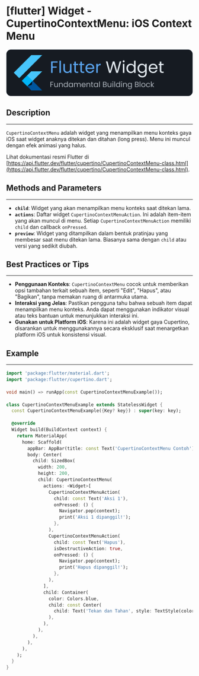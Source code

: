 # [flutter] Widget - CupertinoContextMenu: iOS Context Menu

![widget](https://raw.githubusercontent.com/oujisan/OuVault/main/img/flutter-widget.png)

## Description
---
`CupertinoContextMenu` adalah widget yang menampilkan menu konteks gaya iOS saat widget anaknya ditekan dan ditahan (long press). Menu ini muncul dengan efek animasi yang halus.

Lihat dokumentasi resmi Flutter di [https://api.flutter.dev/flutter/cupertino/CupertinoContextMenu-class.html](https://api.flutter.dev/flutter/cupertino/CupertinoContextMenu-class.html).

## Methods and Parameters
---
* **`child`**: Widget yang akan menampilkan menu konteks saat ditekan lama.
* **`actions`**: Daftar widget `CupertinoContextMenuAction`. Ini adalah item-item yang akan muncul di menu. Setiap `CupertinoContextMenuAction` memiliki `child` dan callback `onPressed`.
* **`preview`**: Widget yang ditampilkan dalam bentuk pratinjau yang membesar saat menu ditekan lama. Biasanya sama dengan `child` atau versi yang sedikit diubah.

## Best Practices or Tips
---
* **Penggunaan Konteks**: `CupertinoContextMenu` cocok untuk memberikan opsi tambahan terkait sebuah item, seperti "Edit", "Hapus", atau "Bagikan", tanpa memakan ruang di antarmuka utama.
* **Interaksi yang Jelas**: Pastikan pengguna tahu bahwa sebuah item dapat menampilkan menu konteks. Anda dapat menggunakan indikator visual atau teks bantuan untuk menunjukkan interaksi ini.
* **Gunakan untuk Platform iOS**: Karena ini adalah widget gaya Cupertino, disarankan untuk menggunakannya secara eksklusif saat menargetkan platform iOS untuk konsistensi visual.

## Example
---
```dart
import 'package:flutter/material.dart';
import 'package:flutter/cupertino.dart';

void main() => runApp(const CupertinoContextMenuExample());

class CupertinoContextMenuExample extends StatelessWidget {
  const CupertinoContextMenuExample({Key? key}) : super(key: key);

  @override
  Widget build(BuildContext context) {
    return MaterialApp(
      home: Scaffold(
        appBar: AppBar(title: const Text('CupertinoContextMenu Contoh')),
        body: Center(
          child: SizedBox(
            width: 200,
            height: 200,
            child: CupertinoContextMenu(
              actions: <Widget>[
                CupertinoContextMenuAction(
                  child: const Text('Aksi 1'),
                  onPressed: () {
                    Navigator.pop(context);
                    print('Aksi 1 dipanggil!');
                  },
                ),
                CupertinoContextMenuAction(
                  child: const Text('Hapus'),
                  isDestructiveAction: true,
                  onPressed: () {
                    Navigator.pop(context);
                    print('Hapus dipanggil!');
                  },
                ),
              ],
              child: Container(
                color: Colors.blue,
                child: const Center(
                  child: Text('Tekan dan Tahan', style: TextStyle(color: Colors.white)),
                ),
              ),
            ),
          ),
        ),
      ),
    );
  }
}